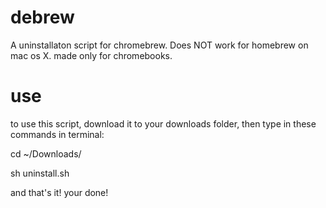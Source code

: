 # debrew
A uninstallaton script for chromebrew. Does NOT work for homebrew on mac os X. made only for chromebooks.
# use
to use this script, download it to your downloads folder, then type in these commands in terminal:

cd ~/Downloads/

sh uninstall.sh

and that's it! your done!
